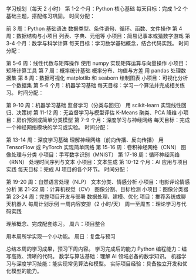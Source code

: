 学习规划（每天 2 小时）
第 1-2 个月：Python 核心基础
每天目标：完成 1-2 个基础主题，搭配练习巩固。 时间分配：

前 3 周：Python 基础语法
数据类型、条件语句、循环、函数、文件操作
第 4 周：数据结构与小项目
列表、字典、元组等
小项目：简易记事本或猜数字游戏
第 3-4 个月：数学与科学计算
每天目标：学习数学基础概念，结合代码实践。 时间分配：

第 5-6 周：线性代数与矩阵操作
使用 numpy 实现矩阵运算与向量操作
小项目：矩阵计算工具
第 7 周：概率统计基础
概率分布、均值与方差
用 pandas 处理数据集
第 8 周：数据可视化
matplotlib 和 seaborn 绘制图表
小项目：可视化分析一个数据集
第 5-6 个月：机器学习基础
每天目标：学习一个算法并完成相关练习。 时间分配：

第 9-10 周：机器学习基础
监督学习（分类与回归）
用 scikit-learn 实现线性回归、决策树
第 11-12 周：无监督学习与模型评估
K-Means 聚类、PCA 降维
小项目：房价预测或简单分类模型
第 7-9 个月：深度学习与神经网络
每天目标：完成一个神经网络模块的学习或实验。 时间分配：

第 13-14 周：深度学习基础
理解神经网络（前向传播、反向传播）
用 TensorFlow 或 PyTorch 实现简单网络
第 15-16 周：卷积神经网络（CNN）
图像处理与分类
小项目：手写数字识别（MNIST）
第 17-18 周：循环神经网络（RNN）
处理时间序列与文本
小项目：文本生成
第 10-12 个月：AI 应用与项目实践
每天目标：完成 AI 项目的各个环节。 时间分配：

第 19-20 周：自然语言处理（NLP）
文本分类、情感分析
小项目：电影评论情感分析
第 21-22 周：计算机视觉（CV）
图像分割、目标检测
小项目：图像分类器
第 23-24 周：完整项目开发与部署
数据处理、建模、优化
项目：推荐系统或聊天机器人
每周计划示例
一周内容安排（2 小时/天）
周一至周五：理论学习与代码实践

理解概念、完成配套练习。
周六：项目整合

用本周所学实现一个小功能。
周日：复盘与预习

总结本周的学习成果，预习下周内容。
学习完成后的能力
Python 编程能力：编写高效、清晰的代码。
数学与算法基础：理解 AI 领域必备的数学知识。
机器学习与深度学习技能：能实现常见算法和模型。
实际项目经验：具备独立开发和优化模型的能力。
